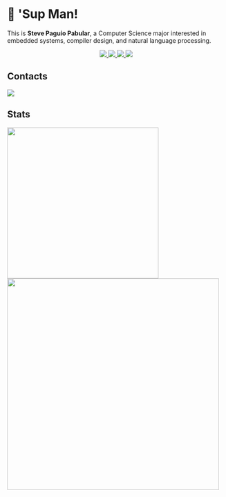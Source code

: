 # :hatching_chick: 'Sup Man!

This is **Steve Paguio Pabular**, a Computer Science major interested in embedded systems, compiler design, and natural language processing.

<p align="center">
<a href="https://github.com/steguiosaur">
    <img src="https://skillicons.dev/icons?i=python,cpp,c,java" />
</a>
<a href="https://github.com/steguiosaur">
    <img src="https://skillicons.dev/icons?i=javascript,html,css,php" />
</a>
<a href="https://github.com/steguiosaur">
    <img src="https://skillicons.dev/icons?i=vim,neovim,git,github" />
</a>
<a href="https://github.com/steguiosaur">
    <img src="https://skillicons.dev/icons?i=linux,latex,bash,sqlite" />
</a>
</p>
  
## Contacts

<a href="https://www.linkedin.com/in/stevepaguio">
    <img src="https://skillicons.dev/icons?i=linkedin" />
</a>

## Stats

<div class="container">
 <img style="height: auto; width: 350px;" class="img" src="https://github-readme-stats.vercel.app/api/top-langs/?username=steguiosaur&layout=compact&theme=dark" />
 <img style="height: auto; width: 490px;" class="img" src="https://streak-stats.demolab.com/?user=steguiosaur&theme=dark" />
</div>
